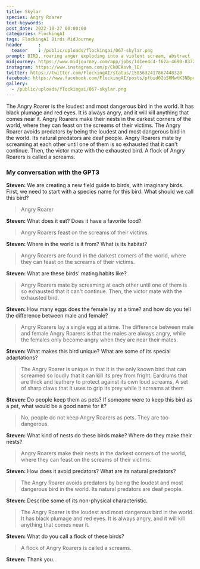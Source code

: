 ```yaml
---
title: Skylar
species: Angry Roarer
text-keywords: 
post_date: 2022-10-27 00:00:00
categories: FlockingAI
tags: FlockingAI Birds MidJourney 
header      :
  teaser    : /public/uploads/flockingai/067-skylar.png
prompt: BIRD, roaring anger exploding into a violent scream, abstract
midjourney: https://www.midjourney.com/app/jobs/1d1ee4c4-f62a-4690-8372-1813c43975f7
instagram: https://www.instagram.com/p/CkOEAsvh_lE/
twitter: https://twitter.com/FlockingAI/status/1585632417867448320
facebook: https://www.facebook.com/FlockingAI/posts/pfbid02oSHMwtK3NBpdytS7cdWGvdc7Z4TsEKEDPJdkVvzh5fV3tnyGgx4AnjypaB8svXyXl
gallery: 
  - /public/uploads/flockingai/067-skylar.png
---
```


The Angry Roarer is the loudest and most dangerous bird in the world. It has black plumage and red eyes. It is always angry, and it will kill anything that comes near it. Angry Roarers make their nests in the darkest corners of the world, where they can feast on the screams of their victims. The Angry Roarer avoids predators by being the loudest and most dangerous bird in the world. Its natural predators are deaf people. Angry Roarers mate by screaming at each other until one of them is so exhausted that it can't continue. Then, the victor mate with the exhausted bird. A flock of Angry Roarers is called a screams.

### My conversation with the GPT3

**Steven:** We are creating a new field guide to birds, with imaginary birds. First, we need to start with a species name for this bird. What should we call this bird?

> Angry Roarer

**Steven:** What does it eat? Does it have a favorite food?

> Angry Roarers feast on the screams of their victims.

**Steven:** Where in the world is it from? What is its habitat?

> Angry Roarers are found in the darkest corners of the world, where they can feast on the screams of their victims.

**Steven:** What are these birds' mating habits like?

> Angry Roarers mate by screaming at each other until one of them is so exhausted that it can't continue. Then, the victor mate with the exhausted bird.

**Steven:** How many eggs does the female lay at a time? and how do you tell the difference between male and female?

> Angry Roarers lay a single egg at a time. The difference between male and female Angry Roarers is that the males are always angry, while the females only become angry when they are near their mates.

**Steven:** What makes this bird unique? What are some of its special adaptations?

> The Angry Roarer is unique in that it is the only known bird that can screamed so loudly that it can kill its prey from fright. Eardrums that are thick and leathery to protect against its own loud screams, A set of sharp claws that it uses to grip its prey while it screams at them

**Steven:** Do people keep them as pets? If someone were to keep this bird as a pet, what would be a good name for it?

> No, people do not keep Angry Roarers as pets. They are too dangerous.

**Steven:** What kind of nests do these birds make? Where do they make their nests?

> Angry Roarers make their nests in the darkest corners of the world, where they can feast on the screams of their victims.

**Steven:** How does it avoid predators? What are its natural predators?

> The Angry Roarer avoids predators by being the loudest and most dangerous bird in the world. Its natural predators are deaf people.

**Steven:** Describe some of its non-physical characteristic.

> The Angry Roarer is the loudest and most dangerous bird in the world. It has black plumage and red eyes. It is always angry, and it will kill anything that comes near it.

**Steven:** What do you call a flock of these birds?

> A flock of Angry Roarers is called a screams.

**Steven:** Thank you.

